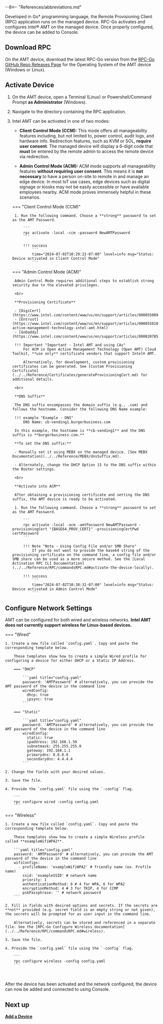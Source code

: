 --8<-- "References/abbreviations.md"

Developed in Go* programming language, the Remote Provisioning Client (RPC) application runs on the managed device. RPC-Go activates and configures Intel® AMT on the managed device. Once properly configured, the device can be added to Console.

## Download RPC

On the AMT device, download the latest RPC-Go version from the [RPC-Go GitHub Repo Releases Page](https://github.com/open-amt-cloud-toolkit/rpc-go/releases) for the Operating System of the AMT device (Windows or Linux).

## Activate Device

1. On the AMT device, open a Terminal (Linux) or Powershell/Command Prompt **as Administrator** (Windows).

2. Navigate to the directory containing the RPC application.

3. Intel AMT can be activated in one of two modes:

    - **Client Control Mode (CCM):** This mode offers all manageability features including, but not limited to, power control, audit logs, and hardware info. Redirection features, such as KVM or SOL, **require user consent**. The managed device will display a 6-digit code that **must** be entered by the remote admin to access the remote device via redirection.

    - **Admin Control Mode (ACM):** ACM mode supports all manageability features **without requiring user consent**. This means it is **not necessary** to have a person on-site to remote in and manage an edge device. In most IoT use cases, edge devices such as digital signage or kiosks may not be easily accessible or have available employees nearby. ACM mode proves immensely helpful in these scenarios.

    === "Client Control Mode (CCM)"

        1. Run the following command. Choose a **strong** password to set as the AMT Password.

            ```
            rpc activate -local -ccm -password NewAMTPassword
            ```

            !!! success
                ```
                time="2024-07-02T10:29:22-07:00" level=info msg="Status: Device activated in Client Control Mode"
                ```

    === "Admin Control Mode (ACM)"

        Admin Control Mode requires additional steps to establish strong security due to the elevated privileges.
        
        <br>

        **Provisioning Certificate**

        - [DigiCert](https://www.intel.com/content/www/us/en/support/articles/000055009/technologies.html)
        - [Entrust](https://www.intel.com/content/www/us/en/support/articles/000055010/technologies/intel-active-management-technology-intel-amt.html)
        - [GoDaddy](https://www.intel.com/content/www/us/en/support/articles/000020785/software.html)

        !!! Important "Important - Intel AMT and using CAs"
            For ACM in Open Active Management Technology (Open AMT) Cloud Toolkit, **use only** certificate vendors that support Intel® AMT.

            Alternatively, for development, custom provisioning certificates can be generated. See [Custom Provisioning Certificate](../../Reference/Certificates/generateProvisioningCert.md) for additional details.
        
        <br>

        **DNS Suffix**

        The DNS suffix encompasses the domain suffix (e.g., .com) and follows the hostname. Consider the following DNS Name example:

        !!! example "Example - DNS"
            DNS Name: cb-vending1.burgerbusiness.com

        In this example, the hostname is **cb-vending1** and the DNS suffix is **burgerbusiness.com.**

        **To set the DNS suffix:**

        - Manually set it using MEBX on the managed device. [See MEBX Documentation](../../Reference/MEBX/dnsSuffix.md).

        - Alternately, change the DHCP Option 15 to the DNS suffix within the Router settings.

        <br>

        **Activate into ACM**

        After obtaining a provisioning certificate and setting the DNS suffix, the AMT device is ready to be activated.

        1. Run the following command. Choose a **strong** password to set as the AMT Password.
        
            ```
            rpc activate -local -acm -amtPassword NewAMTPassword -provisioningCert "{BASE64_PROV_CERT}" -provisioningCertPwd certPassword
            ```

            !!! Note "Note - Using Config File and/or SMB Share"
                If you do not want to provide the base64 string of the provisioning certificate on the command line, a config file and/or SMB share can be used as a more secure method. See the [Local Activation RPC CLI Documentation](../../Reference/RPC/commandsRPC.md#activate-the-device-locally).

            !!! success
                ```
                time="2024-07-02T10:38:32-07:00" level=info msg="Status: Device activated in Admin Control Mode"
                ```

## Configure Network Settings

AMT can be configured for both wired and wireless networks. **Intel AMT does not currently support wireless for Linux-based devices.**

=== "Wired"

    1. Create a new file called `config.yaml`. Copy and paste the corresponding template below.

        These templates show how to create a simple Wired profile for configuring a device for either DHCP or a Static IP Address.

        === "DHCP"

            ```yaml title="config.yaml"
            password: 'AMTPassword' # alternatively, you can provide the AMT password of the device in the command line
            wiredConfig:
              dhcp: true
              ipsync: true
            ```

        === "Static"

            ```yaml title="config.yaml"
            password: 'AMTPassword' # alternatively, you can provide the AMT password of the device in the command line
            wiredConfig:
              static: true
              ipaddress: 192.168.1.50
              subnetmask: 255.255.255.0
              gateway: 192.168.1.1
              primarydns: 8.8.8.8
              secondarydns: 4.4.4.4
            ```        

    2. Change the fields with your desired values.

    3. Save the file.

    4. Provide the `config.yaml` file using the `-config` flag. 

        ```
        rpc configure wired -config config.yaml
        ```

=== "Wireless"

    1. Create a new file called `config.yaml`. Copy and paste the corresponding template below.

        These templates show how to create a simple Wireless profile called **exampleWifiWPA2**.

        ```yaml title="config.yaml"
        password: 'AMTPassword' # alternatively, you can provide the AMT password of the device in the command line
        wifiConfigs:
          - profileName: 'exampleWifiWPA2' # friendly name (ex. Profile name)
            ssid: 'exampleSSID' # network name
            priority: 1
            authenticationMethod: 6 # 4 for WPA, 6 for WPA2
            encryptionMethod: 4 # 3 for TKIP, 4 for CCMP
            pskPassphrase: '' # network password
        ```

    2. Fill in fields with desired options and secrets. If the secrets are **not** provided (e.g. secret field is an empty string or not given), the secrets will be prompted for as user input in the command line.

        Alternatively, secrets can be stored and referenced in a separate file. See the [RPC-Go Configure Wireless documentation](../../Reference/RPC/commandsRPC.md#wireless).

    3. Save the file.

    4. Provide the `config.yaml` file using the `-config` flag. 

        ```
        rpc configure wireless -config config.yaml
        ```

<br>

After the device has been activated and the network configured, the device can now be added and connected to using Console. 

## Next up

[**Add a Device**](addDevice.md)
